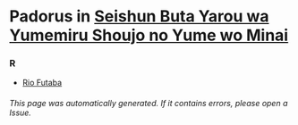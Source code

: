 # Padorus in [Seishun Buta Yarou wa Yumemiru Shoujo no Yume wo Minai](https://myanimelist.net/anime/38329/Seishun_Buta_Yarou_wa_Yumemiru_Shoujo_no_Yume_wo_Minai)

### R
* [Rio Futaba](https://github.com/shadow578/Project-Padoru/blob/master/table-of-contents/characters/RioFutaba.md)

###### This page was automatically generated. If it contains errors, please open a Issue.
